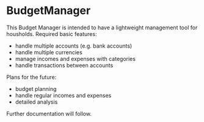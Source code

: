 # BudgetManager

This Budget Manager is intended to have a lightweight management tool for housholds. Required basic features:

- handle multiple accounts (e.g. bank accounts)
- handle multiple currencies
- manage incomes and expenses with categories
- handle transactions between accounts

Plans for the future:
- budget planning
- handle regular incomes and expenses
- detailed analysis

Further documentation will follow.
